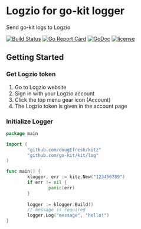 # Logzio for go-kit logger
Send go-kit logs to Logzio

[![Build Status](https://travis-ci.org/dougEfresh/kitz.svg?branch=master)](https://travis-ci.org/dougEfresh/kitz)
[![Go Report Card](https://goreportcard.com/badge/github.com/dougEfresh/kitz)](https://goreportcard.com/report/github.com/dougEfresh/kitz)
[![GoDoc](https://godoc.org/github.com/dougEfresh/kitz?status.svg)](https://godoc.org/github.com/dougEfresh/kitz)
[![license](http://img.shields.io/badge/license-apache-red.svg?style=flat)](https://raw.githubusercontent.com/dougEfresh/kitz/master/LICENSE)

## Getting Started

### Get Logzio token
1. Go to Logzio website
2. Sign in with your Logzio account
3. Click the top menu gear icon (Account)
4. The Logzio token is given in the account page

### Initialize Logger
```go
package main

import (
        "github.com/dougEfresh/kitz"
        "github.com/go-kit/kit/log"
)

func main() {
        klogger, err := kitz.New("123456789")
        if err != nil {
                panic(err)
        }
 
        logger := klogger.Build()
        // message is required
        logger.Log("message", "hello!")
}
```
